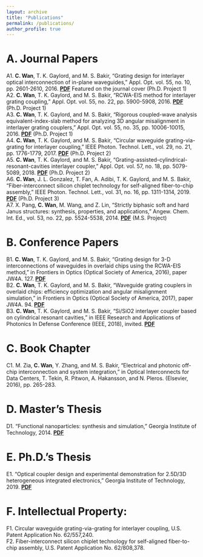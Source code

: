 ```yaml
---
layout: archive
title: "Publications"
permalink: /publications/
author_profile: true
---
```

A. Journal Papers
======
A1. **C. Wan**, T. K. Gaylord, and M. S. Bakir, “Grating design for interlayer optical interconnection of in-plane waveguides,” Appl. Opt. vol. 55, no. 10, pp. 2601-2610, 2016. [<b>PDF</b>](http://congshanwan.github.io/files/Wan_2016_grating_design.pdf) Featured on the journal cover (Ph.D. Project 1)<br/>
A2. **C. Wan**, T. K. Gaylord, and M. S. Bakir, “RCWA-EIS method for interlayer grating coupling,” Appl. Opt. vol. 55, no. 22, pp. 5900-5908, 2016. [<b>PDF</b>](http://congshanwan.github.io/files/Wan_2016_RCWA_EIS.pdf) (Ph.D. Project 1)<br/>
A3. **C. Wan**, T. K. Gaylord, and M. S. Bakir, “Rigorous coupled-wave analysis equivalent-index-slab method for analyzing 3D angular misalignment in interlayer grating couplers,” Appl. Opt. vol. 55, no. 35, pp. 10006-10015, 2016. [<b>PDF</b>](http://congshanwan.github.io/files/Wan_2016_3d.pdf) (Ph.D. Project 1)<br/>
A4. **C. Wan**, T. K. Gaylord, and M. S. Bakir, “Circular waveguide grating-via-grating for interlayer coupling,” IEEE Photon. Technol. Lett., vol. 29, no. 21, pp. 1776-1779, 2017. [<b>PDF</b>](http://congshanwan.github.io/files/Wan_2017_GVG.pdf) (Ph.D. Project 2)<br/>
A5. **C. Wan**, T. K. Gaylord, and M. S. Bakir, “Grating-assisted-cylindrical-resonant-cavities interlayer coupler,” Appl. Opt. vol. 57, no. 18, pp. 5079-5089, 2018. [<b>PDF</b>](http://congshanwan.github.io/files/Wan_2018_GARC.pdf) (Ph.D. Project 2)<br/>
A6. **C. Wan**, J. L. Gonzalez, T. Fan, A. Adibi, T. K. Gaylord, and M. S. Bakir, “Fiber-interconnect silicon chiplet technology for self-aligned fiber-to-chip assembly,” IEEE Photon. Technol. Lett., vol. 31, no. 16, pp. 1311-1314, 2019. [<b>PDF</b>](http://congshanwan.github.io/files/Wan_2019.pdf) (Ph.D. Project 3)<br/>
A7. X. Pang, **C. Wan**, M. Wang, and Z. Lin, “Strictly biphasic soft and hard Janus structures: synthesis, properties, and applications,” Angew. Chem. Int. Ed., vol. 53, no. 22, pp. 5524-5538, 2014. [<b>PDF</b>](http://congshanwan.github.io/files/Janus.pdf) (M.S. Project)<br/>

B. Conference Papers
======
B1. **C. Wan**, T. K. Gaylord, and M. S. Bakir, “Grating design for 3-D interconnections of waveguides in overlaid chips using the RCWA-EIS method,” in Frontiers in Optics (Optical Society of America, 2016), paper JW4A. 127. [<b>PDF</b>](http://congshanwan.github.io/files/JW4A127.pdf)<br/>
B2. **C. Wan**, T. K. Gaylord, and M. S. Bakir, “Waveguide grating couplers in overlaid chips: efficiency optimization and angular misalignment simulation,” in Frontiers in Optics (Optical Society of America, 2017), paper JW4A. 94. [<b>PDF</b>](http://congshanwan.github.io/files/JW4A94.pdf)<br/>
B3. **C. Wan**, T. K. Gaylord, and M. S. Bakir, “Si/SiO2 interlayer coupler based on cylindrical resonant cavities,” in IEEE Research and Applications of Photonics In Defense Conference (IEEE, 2018), invited. [<b>PDF</b>](http://congshanwan.github.io/files/RAPID_conf.pdf)<br/>

C. Book Chapter
======
C1. M. Zia, **C. Wan**, Y. Zhang, and M. S. Bakir, “Electrical and photonic off-chip interconnection and system integration,” in Optical Interconnects for Data Centers, T. Tekin, R. Pitwon, A. Hakansson, and N. Pleros. (Elsevier, 2016), pp. 265-283.<br/>

D. Master’s Thesis
======
D1. “Functional nanoparticles: synthesis and simulation,” Georgia Institute of Technology, 2014. [<b>PDF</b>](http://congshanwan.github.io/files/WAN-THESIS-2014.pdf)<br/>

E. Ph.D.’s Thesis
======
E1. “Optical coupler design and experimental demonstration for 2.5D/3D heterogeneous integrated electronics,” Georgia Institute of Technology, 2019. [<b>PDF</b>](http://congshanwan.github.io/files/WAN-THESIS-2019.pdf)<br/>

F. Intellectual Property:
======
F1. Circular waveguide grating-via-grating for interlayer coupling, U.S. Patent Application No. 62/557,240.<br/>
F2. Fiber-interconnect silicon chiplet technology for self-aligned fiber-to-chip assembly, U.S. Patent Application No. 62/808,378.<br/>
